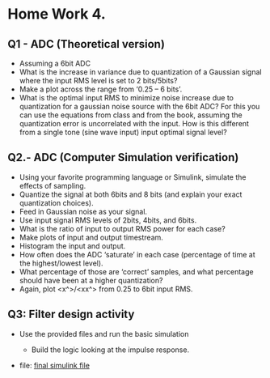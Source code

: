 # Home Work 4.

## Q1 - ADC (Theoretical version)

- Assuming a 6bit ADC
 - What is the increase in variance due to quantization of a Gaussian signal where the input RMS level is set to 2 bits/5bits?
 - Make a plot across the range from ‘0.25 – 6 bits’.
 - What is the optimal input RMS to minimize noise increase due to quantization for a gaussian noise source with the 6bit ADC?  For this you can use the equations from class and from the book, assuming the quantization error is uncorrelated with the input.  How is this different from a single tone (sine wave input) input optimal signal level?

## Q2.- ADC (Computer Simulation verification)

- Using your favorite programming language or Simulink, simulate the effects of sampling.  
 - Quantize the signal at both 6bits and 8 bits (and explain your exact quantization choices).
 - Feed in Gaussian noise as your signal.
 - Use input signal RMS levels of 2bits, 4bits, and 6bits.  
 - What is the ratio of input to output RMS power for each case?    
 - Make plots of input and output timestream.  
 - Histogram the input and  output.  
 - How often does the ADC ‘saturate’ in each case (percentage of time at the highest/lowest level).   
 - What percentage of those are ‘correct’ samples, and what percentage should have been at a higher quantization?  
 - Again, plot <x^>/<xx^> from 0.25 to 6bit input RMS.  

## Q3: Filter design activity
- Use the provided files and run the basic simulation
	- Build the logic looking at the impulse response.

- file: [final simulink file](HW4_direct.slx.r2020b)
